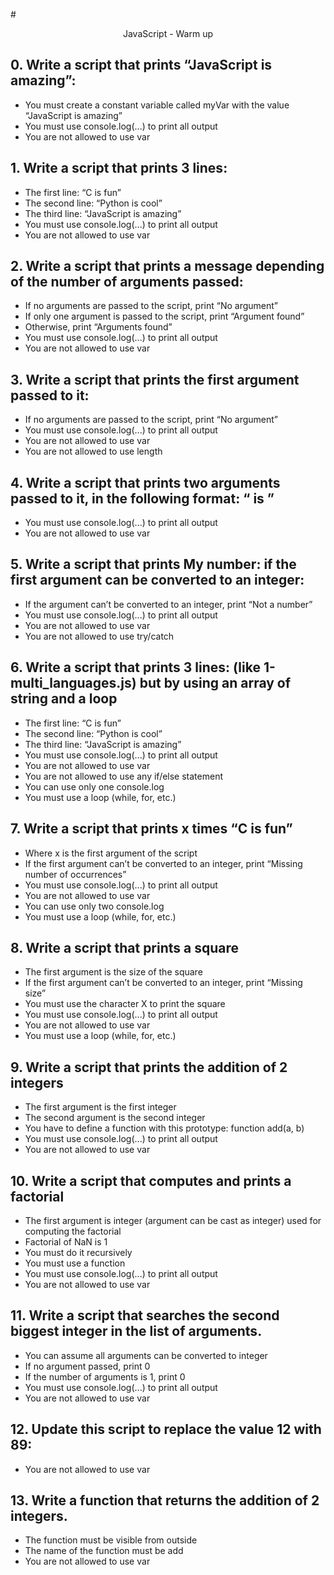 #<center> JavaScript - Warm up </center>

## 0. Write a script that prints “JavaScript is amazing”:

   * You must create a constant variable called myVar with the value “JavaScript is amazing”
   * You must use console.log(...) to print all output
   * You are not allowed to use var

## 1. Write a script that prints 3 lines:

   * The first line: “C is fun”
   * The second line: “Python is cool”
   * The third line: “JavaScript is amazing”
   * You must use console.log(...) to print all output
   * You are not allowed to use var

## 2. Write a script that prints a message depending of the number of arguments passed:

   * If no arguments are passed to the script, print “No argument”
   * If only one argument is passed to the script, print “Argument found”
   * Otherwise, print “Arguments found”
   * You must use console.log(...) to print all output
   * You are not allowed to use var

## 3. Write a script that prints the first argument passed to it:

   * If no arguments are passed to the script, print “No argument”
   * You must use console.log(...) to print all output
   * You are not allowed to use var
   * You are not allowed to use length

## 4. Write a script that prints two arguments passed to it, in the following format: “ is ”

   * You must use console.log(...) to print all output
   * You are not allowed to use var

## 5. Write a script that prints My number: <first argument converted in integer> if the first argument can be converted to an integer:

   * If the argument can’t be converted to an integer, print “Not a number”
   * You must use console.log(...) to print all output
   * You are not allowed to use var
   * You are not allowed to use try/catch

## 6. Write a script that prints 3 lines: (like 1-multi_languages.js) but by using an array of string and a loop

   * The first line: “C is fun”
   * The second line: “Python is cool”
   * The third line: “JavaScript is amazing”
   * You must use console.log(...) to print all output
   * You are not allowed to use var
   * You are not allowed to use any if/else statement
   * You can use only one console.log
   * You must use a loop (while, for, etc.)

## 7. Write a script that prints x times “C is fun”

   * Where x is the first argument of the script
   * If the first argument can’t be converted to an integer, print “Missing number of occurrences”
   * You must use console.log(...) to print all output
   * You are not allowed to use var
   * You can use only two console.log
   * You must use a loop (while, for, etc.)

## 8. Write a script that prints a square

   * The first argument is the size of the square
   * If the first argument can’t be converted to an integer, print “Missing size”
   * You must use the character X to print the square
   * You must use console.log(...) to print all output
   * You are not allowed to use var
   * You must use a loop (while, for, etc.)

## 9. Write a script that prints the addition of 2 integers

   * The first argument is the first integer
   * The second argument is the second integer
   * You have to define a function with this prototype: function add(a, b)
   * You must use console.log(...) to print all output
   * You are not allowed to use var

## 10. Write a script that computes and prints a factorial

   * The first argument is integer (argument can be cast as integer) used for computing the factorial
   * Factorial of NaN is 1
   * You must do it recursively
   * You must use a function
   * You must use console.log(...) to print all output
   * You are not allowed to use var

## 11. Write a script that searches the second biggest integer in the list of arguments.

   * You can assume all arguments can be converted to integer
   * If no argument passed, print 0
   * If the number of arguments is 1, print 0
   * You must use console.log(...) to print all output
   * You are not allowed to use var

## 12. Update this script to replace the value 12 with 89:

   * You are not allowed to use var

## 13. Write a function that returns the addition of 2 integers.

   * The function must be visible from outside
   * The name of the function must be add
   * You are not allowed to use var
